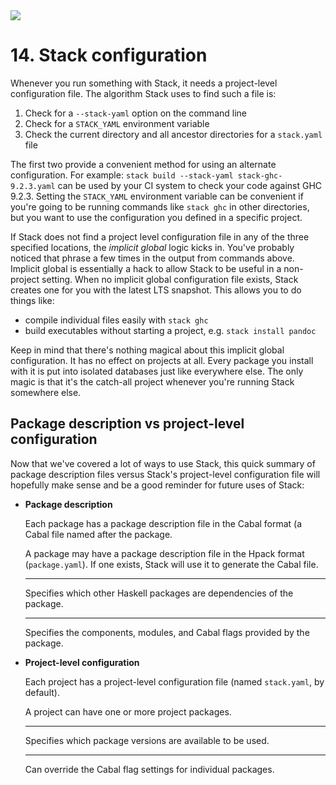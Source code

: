   <div class="hidden-warning"><a href="https://docs.haskellstack.org/"><img src="https://cdn.jsdelivr.net/gh/commercialhaskell/stack/doc/img/hidden-warning.svg"></a></div>

# 14. Stack configuration

Whenever you run something with Stack, it needs a project-level configuration
file. The algorithm Stack uses to find such a file is:

1. Check for a `--stack-yaml` option on the command line
2. Check for a `STACK_YAML` environment variable
3. Check the current directory and all ancestor directories for a `stack.yaml`
   file

The first two provide a convenient method for using an alternate configuration.
For example: `stack build --stack-yaml stack-ghc-9.2.3.yaml` can be used by your
CI system to check your code against GHC 9.2.3. Setting the `STACK_YAML`
environment variable can be convenient if you're going to be running commands
like `stack ghc` in other directories, but you want to use the configuration you
defined in a specific project.

If Stack does not find a project level configuration file in any of the three
specified locations, the *implicit global* logic kicks in. You've probably
noticed that phrase a few times in the output from commands above. Implicit
global is essentially a hack to allow Stack to be useful in a non-project
setting. When no implicit global configuration file exists, Stack creates one
for you with the latest LTS snapshot. This allows you to do things like:

* compile individual files easily with `stack ghc`
* build executables without starting a project, e.g. `stack install pandoc`

Keep in mind that there's nothing magical about this implicit global
configuration. It has no effect on projects at all. Every package you install
with it is put into isolated databases just like everywhere else. The only magic
is that it's the catch-all project whenever you're running Stack somewhere else.

## Package description vs project-level configuration

Now that we've covered a lot of ways to use Stack, this quick summary of
package description files versus Stack's project-level configuration file will
hopefully make sense and be a good reminder for future uses of Stack:

<div class="grid cards" markdown>

-   __Package description__

    Each package has a package description file in the Cabal format (a Cabal
    file named after the package.

    A package may have a package description file in the Hpack format
    (`package.yaml`). If one exists, Stack will use it to generate the Cabal
    file.

    ---

    Specifies which other Haskell packages are dependencies of the package.

    ---

    Specifies the components, modules, and Cabal flags provided by the package.

-   __Project-level configuration__

    Each project has a project-level configuration file (named `stack.yaml`, by
    default).

    A project can have one or more project packages.

    ---

    Specifies which package versions are available to be used.

    ---

    Can override the Cabal flag settings for individual packages.

</div>
